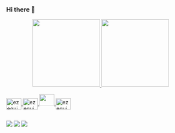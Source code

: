 ### Hi there 👋

<div align="center">
  <a href="https://github.com/bernardoezequias">
  <img height="180em" src="https://github-readme-stats.vercel.app/api?username=bernardoezequias&show_icons=true&theme=gruvbox&include_all_commits=true&count_private=true"/>
  <img height="180em" src="https://github-readme-stats.vercel.app/api/top-langs/?username=bernardoezequias&layout=compact&langs_count=7&theme=gruvbox"/>
</div>

<div style="display: inline_block"><br>
<img align="center" alt="ezequias-py" height="30" width="40" src="https://cdn.jsdelivr.net/gh/devicons/devicon/icons/python/python-original.svg">
<img align="center" alt="ezequias-java" height="30" width="40" src="https://cdn.jsdelivr.net/gh/devicons/devicon/icons/java/java-original.svg">
<img algin="center alt="ezequias-spring" height="30" width="40" src="https://cdn.jsdelivr.net/gh/devicons/devicon/icons/spring/spring-original.svg">
<img align="center" alt="ezequias-postgresql" height="30" width="40" src="https://cdn.jsdelivr.net/gh/devicons/devicon/icons/postgresql/postgresql-original.svg">
</div>

##

<div>
<a href = "mailto:ezequias.bernardo@ccc.ufcg.edu.br"><img src="https://img.shields.io/badge/-Gmail-%23333?style=for-the-badge&logo=gmail&logoColor=white" target="_blank"></a>
 <a href="https://www.linkedin.com/in/ezequias-bernardo-30b207188/" target="_blank"><img src="https://img.shields.io/badge/-LinkedIn-%230077B5?style=for-the-badge&logo=linkedin&logoColor=white" target="_blank"></a>
 <a href="discordapp.com/users/ezequias#2260" target="_blank"><img src="https://img.shields.io/badge/Discord-7289DA?style=for-the-badge&logo=discord&logoColor=white" target="_blank"></a>
</div>

